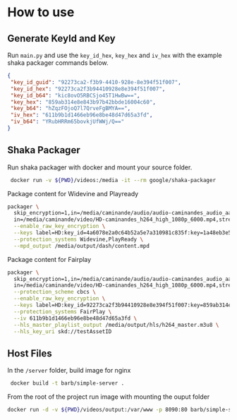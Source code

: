 # How to use

## Generate KeyId and Key

Run `main.py` and use the `key_id_hex`, `key_hex` and `iv_hex` with the example shaka packager commands below.

```json
{
 "key_id_guid": "92273ca2-f3b9-4410-928e-8e394f51f007",
 "key_id_hex": "92273ca2f3b94410928e8e394f51f007",
 "key_id_b64": "kic8ovO5RBCSjo45T1HwBw==",
 "key_hex": "859ab314e8e843b97b42bbde16004c60",
 "key_b64": "hZqzFOjoQ7l7QrveFgBMYA==",
 "iv_hex": "611b9b1d1466eb96e8be48d47d65a3fd",
 "iv_b64": "YRubHRRm65bovkjUfWWj/Q==" 
}
```

## Shaka Packager

Run shaka packager with docker and mount your source folder.
```bash
 docker run -v ${PWD}/videos:/media -it --rm google/shaka-packager
```

Package content for Widevine and Playready
```bash
packager \
  skip_encryption=1,in=/media/caminande/audio/audio-caminandes_audio_aac_128k.mp4,stream=audio,output=/media/output/dash/audio.mp4 \
  in=/media/caminande/video/HD-caminandes_h264_high_1080p_6000.mp4,stream=video,output=/media/output/dash/video.mp4,drm_label=HD \
  --enable_raw_key_encryption \
  --keys label=HD:key_id=4a6078e2a0c64b52a5e7a310981c835f:key=1a48eb3e55f3b965052d51ea00ac6ace \
  --protection_systems Widevine,PlayReady \
  --mpd_output /media/output/dash/content.mpd
```

Package content for Fairplay
```bash
packager \
  skip_encryption=1,in=/media/caminande/audio/audio-caminandes_audio_aac_128k.mp4,stream=audio,output=/media/output/hls/audio.mp4 \
  in=/media/caminande/video/HD-caminandes_h264_high_1080p_6000.mp4,stream=video,output=/media/output/hls/video.mp4,drm_label=HD \
  --protection_scheme cbcs \
  --enable_raw_key_encryption \
  --keys label=HD:key_id=92273ca2f3b94410928e8e394f51f007:key=859ab314e8e843b97b42bbde16004c60 \
  --protection_systems FairPlay \
  --iv 611b9b1d1466eb96e8be48d47d65a3fd \
  --hls_master_playlist_output /media/output/hls/h264_master.m3u8 \
  --hls_key_uri skd://testAssetID
```

## Host Files
In the `/server` folder, build image for nginx
```bash
 docker build -t barb/simple-server .
 ```

From the root of the project run image with mounting the ouput folder
```bash
docker run -d -v ${PWD}/videos/output:/var/www -p 8090:80 barb/simple-server
```
